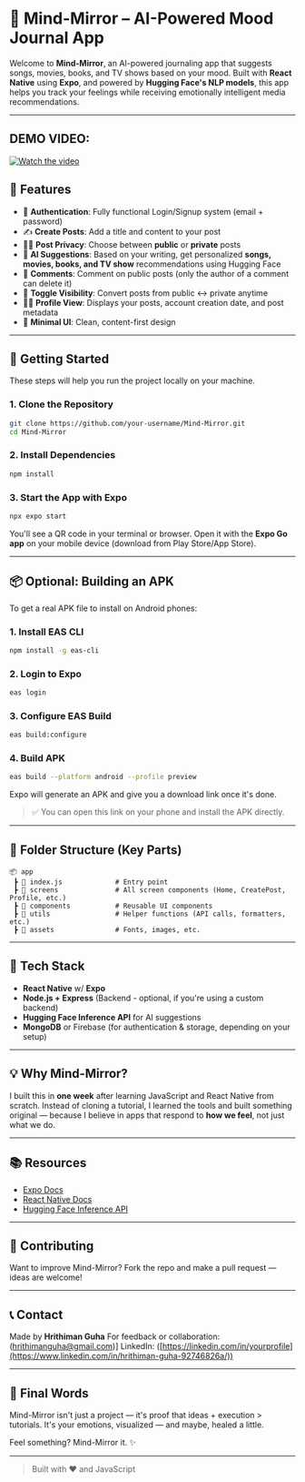 # 🎵 Mind-Mirror – AI-Powered Mood Journal App

Welcome to **Mind-Mirror**, an AI-powered journaling app that suggests songs, movies, books, and TV shows based on your mood. Built with **React Native** using **Expo**, and powered by **Hugging Face's NLP models**, this app helps you track your feelings while receiving emotionally intelligent media recommendations.

---
## DEMO VIDEO:
[![Watch the video](https://img.youtube.com/vi/rI0IbQQgYhs/0.jpg)](https://www.youtube.com/watch?v=rI0IbQQgYhs&t=13s)


## 📱 Features

* 🔐 **Authentication**: Fully functional Login/Signup system (email + password)
* ✍️ **Create Posts**: Add a title and content to your post
* 🕵️‍♂️ **Post Privacy**: Choose between **public** or **private** posts
* 🤖 **AI Suggestions**: Based on your writing, get personalized **songs, movies, books, and TV show** recommendations using Hugging Face
* 💬 **Comments**: Comment on public posts (only the author of a comment can delete it)
* 🔄 **Toggle Visibility**: Convert posts from public ↔ private anytime
* 🧑‍💼 **Profile View**: Displays your posts, account creation date, and post metadata
* 🎨 **Minimal UI**: Clean, content-first design

---

## 🚀 Getting Started

These steps will help you run the project locally on your machine.

### 1. Clone the Repository

```bash
git clone https://github.com/your-username/Mind-Mirror.git
cd Mind-Mirror
```

### 2. Install Dependencies

```bash
npm install
```

### 3. Start the App with Expo

```bash
npx expo start
```

You'll see a QR code in your terminal or browser. Open it with the **Expo Go app** on your mobile device (download from Play Store/App Store).

---

## 📦 Optional: Building an APK

To get a real APK file to install on Android phones:

### 1. Install EAS CLI

```bash
npm install -g eas-cli
```

### 2. Login to Expo

```bash
eas login
```

### 3. Configure EAS Build

```bash
eas build:configure
```

### 4. Build APK

```bash
eas build --platform android --profile preview
```

Expo will generate an APK and give you a download link once it's done.

> ✅ You can open this link on your phone and install the APK directly.

---

## 📁 Folder Structure (Key Parts)

```
📦 app
 ┣ 📜 index.js             # Entry point
 ┣ 📂 screens              # All screen components (Home, CreatePost, Profile, etc.)
 ┣ 📂 components           # Reusable UI components
 ┣ 📂 utils                # Helper functions (API calls, formatters, etc.)
 ┣ 📂 assets               # Fonts, images, etc.
```

---

## 🔌 Tech Stack

* **React Native** w/ **Expo**
* **Node.js + Express** (Backend - optional, if you're using a custom backend)
* **Hugging Face Inference API** for AI suggestions
* **MongoDB** or Firebase (for authentication & storage, depending on your setup)

---

## 💡 Why Mind-Mirror?

I built this in **one week** after learning JavaScript and React Native from scratch. Instead of cloning a tutorial, I learned the tools and built something original — because I believe in apps that respond to **how we feel**, not just what we do.

---

## 📚 Resources

* [Expo Docs](https://docs.expo.dev/)
* [React Native Docs](https://reactnative.dev/docs/getting-started)
* [Hugging Face Inference API](https://huggingface.co/inference-api)

---

## 🙌 Contributing

Want to improve Mind-Mirror? Fork the repo and make a pull request — ideas are welcome!

---

## 📞 Contact

Made by **Hrithiman Guha**
For feedback or collaboration: \(hrithimanguha@gmail.com)]
LinkedIn: ([https://linkedin.com/in/yourprofile](https://www.linkedin.com/in/hrithiman-guha-92746826a/))

---

## 🌟 Final Words

Mind-Mirror isn't just a project — it's proof that ideas + execution > tutorials. It's your emotions, visualized — and maybe, healed a little.

Feel something? Mind-Mirror it. ✨

---

> Built with ❤️ and JavaScript
